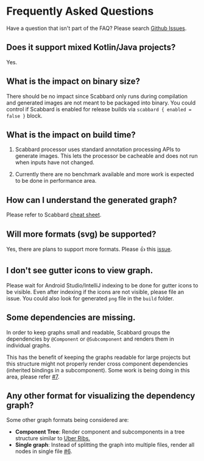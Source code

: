 # Frequently Asked Questions

Have a question that isn't part of the FAQ? Please search [Github Issues](https://github.com/arunkumar9t2/scabbard/issues).

## Does it support mixed Kotlin/Java projects?

Yes.

## What is the impact on binary size?

There should be no impact since Scabbard only runs during compilation and generated images are not meant to be packaged into binary. You could control if Scabbard is enabled for release builds via `scabbard { enabled = false }` block.

## What is the impact on build time?

1. Scabbard processor uses standard annotation processing APIs to generate images. This lets the processor be cacheable and does not run when inputs have not changed.

2. Currently there are no benchmark available and more work is expected to be done in performance area.

## How can I understand the generated graph?

Please refer to Scabbard [cheat sheet](cheat-sheet.md).

## Will more formats (svg) be supported?

Yes, there are plans to support more formats. Please 👍 this [issue](https://github.com/arunkumar9t2/scabbard/issues/8).

## I don't see gutter icons to view graph.

Please wait for Android Studio/IntelliJ indexing to be done for gutter icons to be visible. Even after indexing if the icons are not visible, please file an issue. You could also look for generated `png` file in the `build` folder.

## Some dependencies are missing.

In order to keep graphs small and readable, Scabbard groups the dependencies by `@Component` or `@Subcomponent` and renders them in individual graphs.

This has the benefit of keeping the graphs readable for large projects but this structure might not properly render cross component dependencies (inherited bindings in a subcomponent). Some work is being doing in this area, please refer [#7](https://github.com/arunkumar9t2/scabbard/issues/7).

## Any other format for visualizing the dependency graph?

Some other graph formats being considered are:

* **Component Tree**: Render component and subcomponents in a tree structure similar to [Uber Ribs.](https://1fykyq3mdn5r21tpna3wkdyi-wpengine.netdna-ssl.com/wp-content/uploads/2018/11/Carbon_architecture_Figure_02.gif)
* **Single graph**: Instead of splitting the graph into multiple files, render all nodes in single file [#6](https://github.com/arunkumar9t2/scabbard/issues/6).